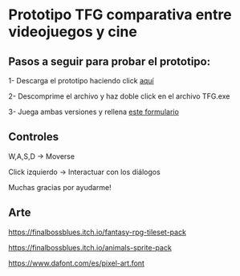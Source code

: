 # Prototipo TFG comparativa entre videojuegos y cine

## Pasos a seguir para probar el prototipo:
1- Descarga el prototipo haciendo click [aquí](https://github.com/Acaree/TFG_prototype/releases/download/1.0/TFG_protipo.zip)

2- Descomprime el archivo y haz doble click en el archivo TFG.exe

3- Juega ambas versiones y rellena [este formulario](https://docs.google.com/forms/d/e/1FAIpQLSekmJiJ1G62MQKJbdH-GhKScOiPVdo__jwby7teCuIjxMNrUQ/viewform?usp=sf_link)

## Controles

W,A,S,D -> Moverse

Click izquierdo -> Interactuar con los diálogos

Muchas gracias por ayudarme!

## Arte

https://finalbossblues.itch.io/fantasy-rpg-tileset-pack

https://finalbossblues.itch.io/animals-sprite-pack

https://www.dafont.com/es/pixel-art.font
 
